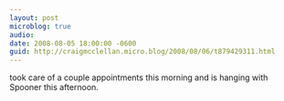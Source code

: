 ```yaml
---
layout: post
microblog: true
audio: 
date: 2008-08-05 18:00:00 -0600
guid: http://craigmcclellan.micro.blog/2008/08/06/t879429311.html
---
```

took care of a couple appointments this morning and is hanging with Spooner this afternoon.
